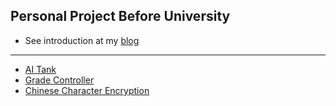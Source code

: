 ## Personal Project Before University

* See introduction at my [blog](http://arthur-song.space/wp/index.php/2016/09/11/personal-project-before-university-backup/)

******

* [AI Tank](TankAI/README.md)
* [Grade Controller](Grade/README.md)
* [Chinese Character Encryption](Encryption/README.md)

